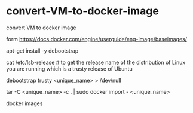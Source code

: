 # convert-VM-to-docker-image
convert VM to docker image

form  https://docs.docker.com/engine/userguide/eng-image/baseimages/ 

apt-get install -y debootstrap

 cat /etc/lsb-release # to get the release name of the distribution of Linux you are running which is a trusty release of Ubuntu

 debootstrap trusty <unique_name> > /dev/null

 tar -C <unique_name> -c . | sudo docker import - <unique_name>

 docker images
